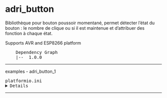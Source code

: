 # adri_button

Bibliothèque pour bouton poussoir momentané, permet détecter l’état du bouton : le nombre de clique ou si il est maintenue et d’attribuer des fonction à chaque état.


Supports AVR and ESP8266 platform

<pre>
    Dependency Graph
    |-- <adri_button> 1.0.0    
</pre>
<hr>examples
- adri_button_1
<pre>
platformio.ini
<details>
[env:nodemcuv2]
platform=espressif8266
board=nodemcuv2
framework=arduino
lib_extra_dirs= ${env.lib_extra_dirs}
[platformio]
src_dir= ${env.src_dir}
</details></pre><hr>
